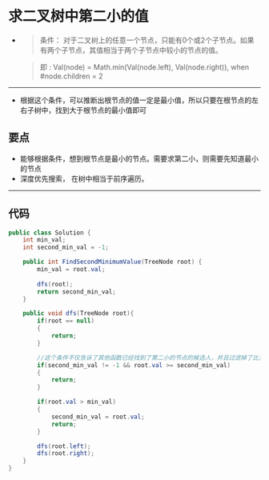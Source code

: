# 求二叉树中第二小的值

* >条件： 对于二叉树上的任意一个节点，只能有0个或2个子节点。如果有两个子节点，其值相当于两个子节点中较小的节点的值。
  
  >即 : Val(node) = Math.min(Val(node.left), Val(node.right)), when #node.children = 2
   

***
* 根据这个条件，可以推断出根节点的值一定是最小值，所以只要在根节点的左右子树中，找到大于根节点的最小值即可

## 要点
  * 能够根据条件，想到根节点是最小的节点。需要求第二小，则需要先知道最小的节点
  * 深度优先搜索， 在树中相当于前序遍历。

***
## 代码

```C#
public class Solution {
    int min_val;
    int second_min_val = -1;

    public int FindSecondMinimumValue(TreeNode root) {
        min_val = root.val;
        
        dfs(root);
        return second_min_val;
    }

    public void dfs(TreeNode root){
        if(root == null)
        {
            return;
        }

        //这个条件不仅告诉了其他函数已经找到了第二小的节点的候选人，并且过滤掉了比当前候选人大的节点
        if(second_min_val != -1 && root.val >= second_min_val)
        {
            return;
        }

        if(root.val > min_val)
        {
            second_min_val = root.val;
            return; 
        }

        dfs(root.left);
        dfs(root.right);
    }
}
```